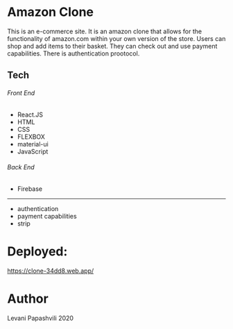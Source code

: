 # Amazon Clone

This is an e-commerce site.  It is an amazon clone that allows for the functionality of amazon.com within your own version of the store. Users can shop and add items to their basket.  They can check out and use payment capabilities.  There is authentication prootocol. 

##  Tech
###### Front End
* React.JS
* HTML
* CSS
* FLEXBOX
* material-ui
* JavaScript


###### Back End
* Firebase
--------------
* authentication
* payment capabilities
* strip


# Deployed:
https://clone-34dd8.web.app/

# Author
Levani Papashvili 2020
